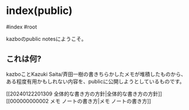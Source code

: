 
# index(public) 

#index #root

kazboのpublic notesにようこそ。

## これは何?

kazboことKazuki Saita/斉田一樹の書きちらかしたメモが堆積したものから、ある程度有用かもしれない内容を、publicに公開しようとしているものです。

[[20240122201309 全体的な書き方の方針|全体的な書き方の方針]]
[[000000000002 メモ ノートの書き方|メモ ノートの書き方]]

